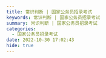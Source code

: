 ```yaml
---
title: 常识判断 | 国家公务员招录考试
keywords: 常识判断 | 国家公务员招录考试
summary: 常识判断 | 国家公务员招录考试
categories:
  - 国家公务员招录考试
date: 2022-10-30 17:02:43
hide: true
---
```

